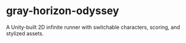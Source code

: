 # gray-horizon-odyssey
A Unity-built 2D infinite runner with switchable characters, scoring, and stylized assets.

